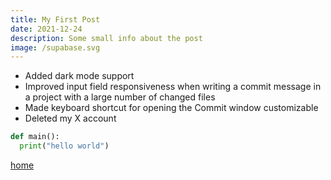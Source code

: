 ```yaml
---
title: My First Post
date: 2021-12-24
description: Some small info about the post
image: /supabase.svg
---
```


- Added dark mode support
- Improved input field responsiveness when writing a commit message in a project with a large number of changed files
- Made keyboard shortcut for opening the Commit window customizable
- Deleted my X account

```python
def main():
  print("hello world")
```

[home](/)